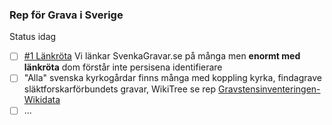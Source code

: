 ### Rep för Grava i Sverige

Status idag
* [ ] [#1 Länkröta](https://github.com/salgo60/GravarSverige/issues/1) Vi länkar SvenkaGravar.se på många men **enormt med länkröta** dom förstår inte persisena identifierare
* [ ] "Alla" svenska kyrkogårdar finns många med koppling kyrka, findagrave släktforskarförbundets gravar, WikiTree se rep [Gravstensinventeringen-Wikidata](https://github.com/salgo60/Gravstensinventeringen-Wikidata)
* [ ] ...
